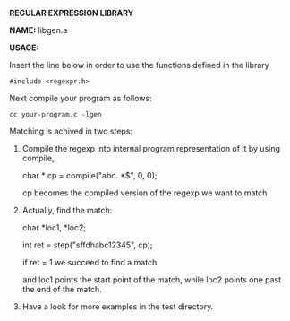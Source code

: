**REGULAR EXPRESSION LIBRARY**

**NAME:**  libgen.a

**USAGE:**

  Insert the line below in order to use the functions defined in the library
  
    #include <regexpr.h>
    
  Next compile your program as follows:
  
    cc your-program.c -lgen  
  
  Matching is achived in two steps:
  1.   Compile the regexp into internal program representation of it by using compile,
  
        char * cp = compile("abc. *$", 0, 0);
         
        cp becomes the compiled version of the regexp we want to match
        
  2.    Actually, find the match:
  
        char *loc1, *loc2;
  
        int ret = step("sffdhabc12345", cp);
        
        if ret = 1 we succeed to find a match
        
        and loc1 points the start point of the match, while loc2 points one past the end of the match.
        
   3. Have a look for more examples in the test directory.
        
